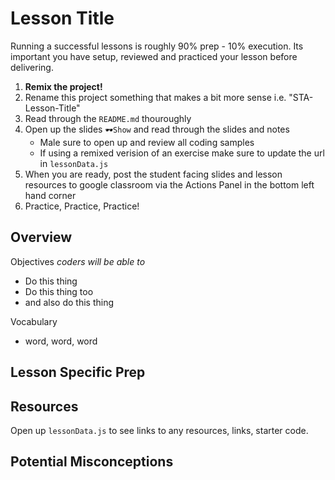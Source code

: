 # Lesson Title

Running a successful lessons is roughly 90% prep - 10% execution. Its important you have setup, reviewed and practiced
your lesson before delivering.

1. **Remix the project!**
2. Rename this project something that makes a bit more sense i.e. "STA-Lesson-Title"
3. Read through the `README.md` thouroughly
4. Open up the slides `🕶️Show` and read through the slides and notes
    - Male sure to open up and review all coding samples
    - If using a remixed verision of an exercise make sure to update the url in `lessonData.js`
5. When you are ready, post the student facing slides and lesson resources to google classroom
via the Actions Panel in the bottom left hand corner
6. Practice, Practice, Practice!

## Overview
Objectives *coders will be able to*
* Do this thing
* Do this thing too
* and also do this thing

Vocabulary
* word, word, word


## Lesson Specific Prep

## Resources
Open up `lessonData.js` to see links to any resources, links, starter code.

## Potential Misconceptions


